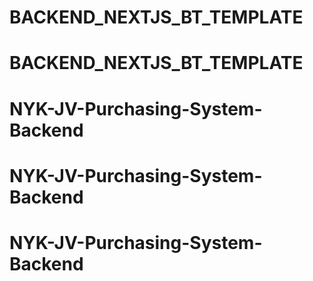 # BACKEND_NEXTJS_BT_TEMPLATE
# BACKEND_NEXTJS_BT_TEMPLATE
# NYK-JV-Purchasing-System-Backend
# NYK-JV-Purchasing-System-Backend
# NYK-JV-Purchasing-System-Backend
